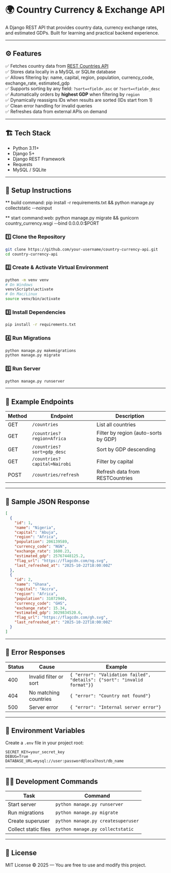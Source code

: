 

# 🌍 Country Currency & Exchange API

A Django REST API that provides country data, currency exchange rates, and estimated GDPs.
Built for learning and practical backend experience.

---

## ⚙️ Features

✅ Fetches country data from [REST Countries API](https://restcountries.com/v2/all?fields=name,capital,region,population,flag,currencies)  
✅ Stores data locally in a MySQL or SQLite database  
✅ Allows filtering by: name, capital, region, population, currency_code, exchange_rate, estimated_gdp  
✅ Supports sorting by any field: `?sort=<field>_asc` or `?sort=<field>_desc`  
✅ Automatically orders by **highest GDP** when filtering by `region`  
✅ Dynamically reassigns IDs when results are sorted (IDs start from 1)  
✅ Clean error handling for invalid queries  
✅ Refreshes data from external APIs on demand  

---

## 🏗️ Tech Stack

- Python 3.11+
- Django 5+
- Django REST Framework
- Requests
- MySQL / SQLite

---

## 🚀 Setup Instructions
** build command: pip install -r requirements.txt && python manage.py collectstatic --noinput

** start command:web: python manage.py migrate  && gunicorn country_currency.wsgi --bind 0.0.0.0:$PORT
### 1️⃣ Clone the Repository
```bash
git clone https://github.com/your-username/country-currency-api.git
cd country-currency-api
```

### 2️⃣ Create & Activate Virtual Environment
```bash
python -m venv venv
# On Windows
venv\Scripts\activate
# On Mac/Linux
source venv/bin/activate
```

### 3️⃣ Install Dependencies
```bash
pip install -r requirements.txt
```

### 4️⃣ Run Migrations
```bash
python manage.py makemigrations
python manage.py migrate
```

### 5️⃣ Run Server
```bash
python manage.py runserver
```

---

## 🧠 Example Endpoints

| Method | Endpoint | Description |
|--------|-----------|--------------|
| GET | `/countries` | List all countries |
| GET | `/countries?region=Africa` | Filter by region (auto-sorts by GDP) |
| GET | `/countries?sort=gdp_desc` | Sort by GDP descending |
| GET | `/countries?capital=Nairobi` | Filter by capital |
| POST | `/countries/refresh` | Refresh data from RESTCountries |

---

## 🧾 Sample JSON Response

```json
[
  {
    "id": 1,
    "name": "Nigeria",
    "capital": "Abuja",
    "region": "Africa",
    "population": 206139589,
    "currency_code": "NGN",
    "exchange_rate": 1600.23,
    "estimated_gdp": 25767448125.2,
    "flag_url": "https://flagcdn.com/ng.svg",
    "last_refreshed_at": "2025-10-22T18:00:00Z"
  },
  {
    "id": 2,
    "name": "Ghana",
    "capital": "Accra",
    "region": "Africa",
    "population": 31072940,
    "currency_code": "GHS",
    "exchange_rate": 15.34,
    "estimated_gdp": 3029834520.6,
    "flag_url": "https://flagcdn.com/gh.svg",
    "last_refreshed_at": "2025-10-22T18:00:00Z"
  }
]
```

---

## 🧩 Error Responses

| Status | Cause | Example |
|--------|--------|----------|
| 400 | Invalid filter or sort | `{ "error": "Validation failed", "details": {"sort": "invalid format"}}` |
| 404 | No matching countries | `{ "error": "Country not found"}` |
| 500 | Server error | `{ "error": "Internal server error"}` |

---

## 🧰 Environment Variables

Create a `.env` file in your project root:
```
SECRET_KEY=your_secret_key
DEBUG=True
DATABASE_URL=mysql://user:password@localhost/db_name
```

---

## 🧑‍💻 Development Commands

| Task | Command |
|------|----------|
| Start server | `python manage.py runserver` |
| Run migrations | `python manage.py migrate` |
| Create superuser | `python manage.py createsuperuser` |
| Collect static files | `python manage.py collectstatic` |

---

## 📜 License

MIT License © 2025 — You are free to use and modify this project.
